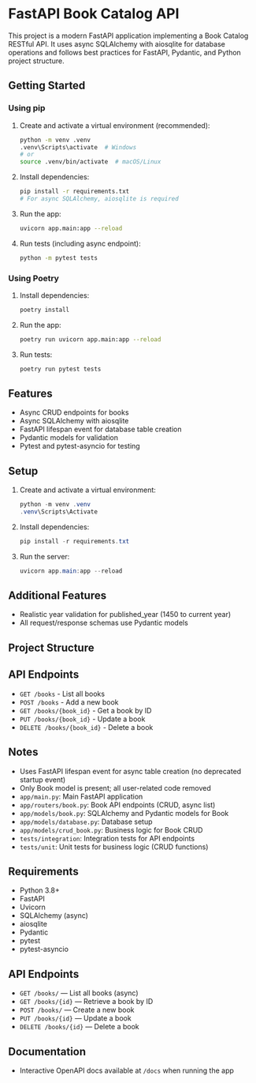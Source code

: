 # FastAPI Book Catalog API

This project is a modern FastAPI application implementing a Book Catalog RESTful API. It uses async SQLAlchemy with aiosqlite for database operations and follows best practices for FastAPI, Pydantic, and Python project structure.

## Getting Started


### Using pip
1. Create and activate a virtual environment (recommended):
   ```sh
   python -m venv .venv
   .venv\Scripts\activate  # Windows
   # or
   source .venv/bin/activate  # macOS/Linux
   ```
2. Install dependencies:
   ```sh
   pip install -r requirements.txt
   # For async SQLAlchemy, aiosqlite is required
   ```
3. Run the app:
   ```sh
   uvicorn app.main:app --reload
   ```
4. Run tests (including async endpoint):
   ```sh
   python -m pytest tests
   ```


### Using Poetry
1. Install dependencies:
   ```sh
   poetry install
   ```
2. Run the app:
   ```sh
   poetry run uvicorn app.main:app --reload
   ```
3. Run tests:
   ```sh
   poetry run pytest tests
   ```

## Features
- Async CRUD endpoints for books
- Async SQLAlchemy with aiosqlite
- FastAPI lifespan event for database table creation
- Pydantic models for validation
- Pytest and pytest-asyncio for testing

## Setup
1. Create and activate a virtual environment:
   ```powershell
   python -m venv .venv
   .venv\Scripts\Activate
   ```
2. Install dependencies:
   ```powershell
   pip install -r requirements.txt
   ```
3. Run the server:
   ```powershell
   uvicorn app.main:app --reload
   ```

## Additional Features
- Realistic year validation for published_year (1450 to current year)
- All request/response schemas use Pydantic models

## Project Structure
## API Endpoints
- `GET /books` - List all books
- `POST /books` - Add a new book
- `GET /books/{book_id}` - Get a book by ID
- `PUT /books/{book_id}` - Update a book
- `DELETE /books/{book_id}` - Delete a book

## Notes
- Uses FastAPI lifespan event for async table creation (no deprecated startup event)
- Only Book model is present; all user-related code removed
- `app/main.py`: Main FastAPI application
- `app/routers/book.py`: Book API endpoints (CRUD, async list)
- `app/models/book.py`: SQLAlchemy and Pydantic models for Book
- `app/models/database.py`: Database setup
- `app/models/crud_book.py`: Business logic for Book CRUD
- `tests/integration`: Integration tests for API endpoints
- `tests/unit`: Unit tests for business logic (CRUD functions)



## Requirements
- Python 3.8+
- FastAPI
- Uvicorn
- SQLAlchemy (async)
- aiosqlite
- Pydantic
- pytest
- pytest-asyncio

## API Endpoints
- `GET /books/` — List all books (async)
- `GET /books/{id}` — Retrieve a book by ID
- `POST /books/` — Create a new book
- `PUT /books/{id}` — Update a book
- `DELETE /books/{id}` — Delete a book

## Documentation
- Interactive OpenAPI docs available at `/docs` when running the app
